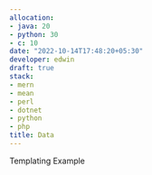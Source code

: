 ```yaml
---
allocation:
- java: 20
- python: 30
- c: 10
date: "2022-10-14T17:48:20+05:30"
developer: edwin
draft: true
stack:
- mern
- mean
- perl
- dotnet
- python
- php
title: Data
---
```


Templating Example
